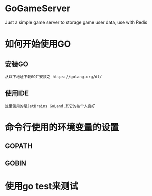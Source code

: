 # GoGameServer
Just a simple game server to storage game user data, use with Redis

# 如何开始使用GO

## 安装GO

    从以下地址下载GO并安装之 https://golang.org/dl/
	
## 使用IDE

    这里使用的是JetBrains GoLand.其它的按个人喜好
	

# 命令行使用的环境变量的设置

## GOPATH

## GOBIN

# 使用go test来测试